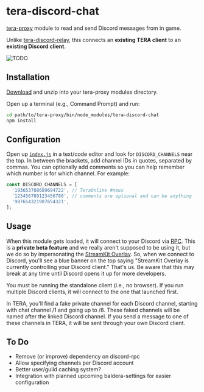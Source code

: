 # tera-discord-chat

[tera-proxy](https://meishuu.github.io/tera-proxy/) module to read and send Discord messages from in game.

Unlike [tera-discord-relay](https://github.com/meishuu/tera-discord-relay), this connects an **existing TERA client** to an **existing Discord client**.

![TODO](http://i.imgur.com/zmE1PO8.png)

## Installation

[Download](https://github.com/meishuu/tera-discord-chat/archive/master.zip) and unzip into your tera-proxy modules directory.

Open up a terminal (e.g., Command Prompt) and run:

```sh
cd path/to/tera-proxy/bin/node_modules/tera-discord-chat
npm install
```

## Configuration

Open up [`index.js`](index.js) in a text/code editor and look for `DISCORD_CHANNELS` near the top. In between the brackets, add channel IDs in quotes, separated by commas. You can optionally add comments so you can help remember which number is for which channel. For example:

```js
const DISCORD_CHANNELS = [
  '193653788689694722', // TeraOnline #news
  '123456789123456780', // comments are optional and can be anything
  '987654321987654321',
];
```

## Usage

When this module gets loaded, it will connect to your Discord via [RPC](https://discordapp.com/developers/docs/topics/rpc). This is a **private beta feature** and we really aren't supposed to be using it, but we do so by impersonating the [StreamKit Overlay](https://streamkit.discordapp.com/overlay). So, when we connect to Discord, you'll see a blue banner on the top saying "StreamKit Overlay is currently controlling your Discord client." That's us. Be aware that this may break at any time until Discord opens it up for more developers.

You must be running the standalone client (i.e., no browser). If you run multiple Discord clients, it will connect to the one that launched first.

In TERA, you'll find a fake private channel for each Discord channel, starting with chat channel /1 and going up to /8. These faked channels will be named after the linked Discord channel. If you send a message to one of these channels in TERA, it will be sent through your own Discord client.

## To Do

- Remove (or improve) dependency on discord-rpc
- Allow specifying channels per Discord account
- Better user/guild caching system?
- Integration with planned upcoming baldera-settings for easier configuration
